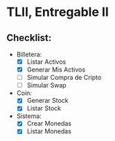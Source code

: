 # TLII, Entregable II

## Checklist:
- Billetera:
  - [X] Listar Activos
  - [X] Generar Mis Activos
  - [ ] Simular Compra de Cripto 
  - [ ] Simular Swap
  
- Coin:
  - [X] Generar Stock
  - [X] Listar Stock
  
- Sistema:
  - [X] Crear Monedas
  - [X] Listar Monedas
